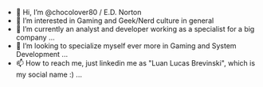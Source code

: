 - 👋 Hi, I’m @chocolover80 / E.D. Norton
- 👀 I’m interested in Gaming and Geek/Nerd culture in general
- 🌱 I’m currently an analyst and developer working as a specialist for a big company ...
- 💞️ I’m looking to specialize myself ever more in Gaming and System Development ...
- 📫 How to reach me, just linkedin me as "Luan Lucas Brevinski", which is my social name :) ...

<!---
chocolover80/chocolover80 is a ✨ special ✨ repository because its `README.md` (this file) appears on your GitHub profile.
You can click the Preview link to take a look at your changes.
--->
